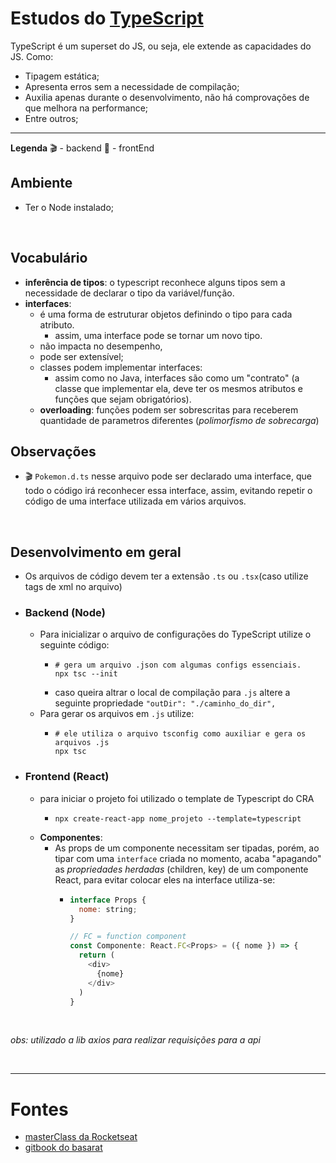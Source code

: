 # Estudos do [TypeScript](https://www.typescriptlang.org/)

TypeScript é um superset do JS, ou seja, ele extende as capacidades do JS. Como: 
  - Tipagem estática;
  - Apresenta erros sem a necessidade de compilação;
  - Auxilia apenas durante o desenvolvimento, não há comprovações de que melhora na performance;
  - Entre outros;

---
**Legenda**
🎬 - backend
🎥 - frontEnd

## Ambiente
- Ter o Node instalado;

<br />

## Vocabulário
- **inferência de tipos**: o typescript reconhece alguns tipos sem a necessidade de declarar o tipo da variável/função.
- **interfaces**: 
  - é uma forma de estruturar objetos definindo o tipo para cada atributo.
    - assim, uma interface pode se tornar um novo tipo.
  - não impacta no desempenho,
  - pode ser extensível;
  - classes podem implementar interfaces:
    - assim como no Java, interfaces são como um "contrato" (a classe que implementar ela, deve ter os mesmos atributos e funções que sejam obrigatórios).
  - **overloading**: funções podem ser sobrescritas para receberem quantidade de parametros diferentes (*polimorfismo de sobrecarga*)

## Observações
- 🎬 `Pokemon.d.ts` nesse arquivo pode ser declarado uma interface, que todo o código irá reconhecer essa interface, assim, evitando repetir o código de uma interface utilizada em vários arquivos.

<br />

## Desenvolvimento em geral

- Os arquivos de código devem ter a extensão `.ts` ou `.tsx`(caso utilize tags de xml no arquivo)

- ### **Backend** (Node)

  - Para inicializar o arquivo de configurações do TypeScript utilize o seguinte código: 
    - ``` Shell
      # gera um arquivo .json com algumas configs essenciais.
      npx tsc --init 
      ```
    - caso queira altrar o local de compilação para `.js` altere a seguinte propriedade `"outDir": "./caminho_do_dir",  `
  - Para gerar os arquivos em `.js` utilize: 
    - ```
      # ele utiliza o arquivo tsconfig como auxiliar e gera os arquivos .js
      npx tsc
      ```

- ### **Frontend** (React)
    - para iniciar o projeto foi utilizado o template de Typescript do CRA 
      - ```
        npx create-react-app nome_projeto --template=typescript
        ```
    - **Componentes**: 
      - As props de um componente necessitam ser tipadas, porém, ao tipar com uma `interface` criada no momento, acaba "apagando" as _propriedades herdadas_ (children, key) de um componente React, para evitar colocar eles na interface utiliza-se: 
        - ``` JavaScript
          interface Props {
            nome: string;
          }

          // FC = function component
          const Componente: React.FC<Props> = ({ nome }) => {
            return (
              <div>
                {nome} 
              </div>
            )
          }
          ```

<br />

*obs: utilizado a lib axios para realizar requisições para a api*

<br />

---

# Fontes

- [masterClass da Rocketseat](https://www.youtube.com/watch?v=0mYq5LrQN1s)
- [gitbook do basarat](https://basarat.gitbook.io/typescript/)